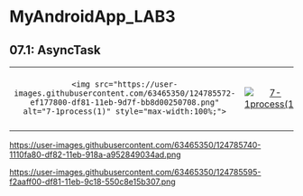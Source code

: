 # MyAndroidApp_LAB3

## 07.1: AsyncTask

<table>

<tbody>
<tr>
<td align="center">
 
    <img src="https://user-images.githubusercontent.com/63465350/124785572-ef177800-df81-11eb-9d7f-bb8d00250708.png" alt="7-1process(1)" style="max-width:100%;">
  </a></td>
<td align="center">
  <a target="_blank" rel="noopener noreferrer" href="https://user-images.githubusercontent.com/63465350/124785740-1110fa80-df82-11eb-918a-a952849034ad.png">
    <img src="https://user-images.githubusercontent.com/63465350/124785595-f2aaff00-df81-11eb-9c18-550c8e15b307.png" alt="7-1process(1)" style="max-width:100%;"></a></td>
  
<td align="center">
  
    <img src="https://user-images.githubusercontent.com/63465350/124785572-ef177800-df81-11eb-9d7f-bb8d00250708.png" alt="7-1process(1)" style="max-width:100%;"></a></td>
</tr>
</tbody>
</table>



https://user-images.githubusercontent.com/63465350/124785740-1110fa80-df82-11eb-918a-a952849034ad.png

https://user-images.githubusercontent.com/63465350/124785595-f2aaff00-df81-11eb-9c18-550c8e15b307.png
